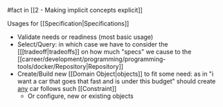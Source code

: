 #fact in [[2 - Making implicit concepts explicit]]

Usages for [[Specification|Specifications]]

- Validate needs or readiness (most basic usage)
- Select/Query: in which case we have to consider the [[[tradeoff|tradeoffs]] on how much "specs" we cause to the [[carreer/development/programming/programming-tools/docker/Repository|Repository]]
- Create/Build new [[Domain Object|objects]] to fit some need: as in "i want a car that goes that fast and is under this budget" should create <u>any</u> car follows such [[Constraint]]
	- Or configure, new or existing objects